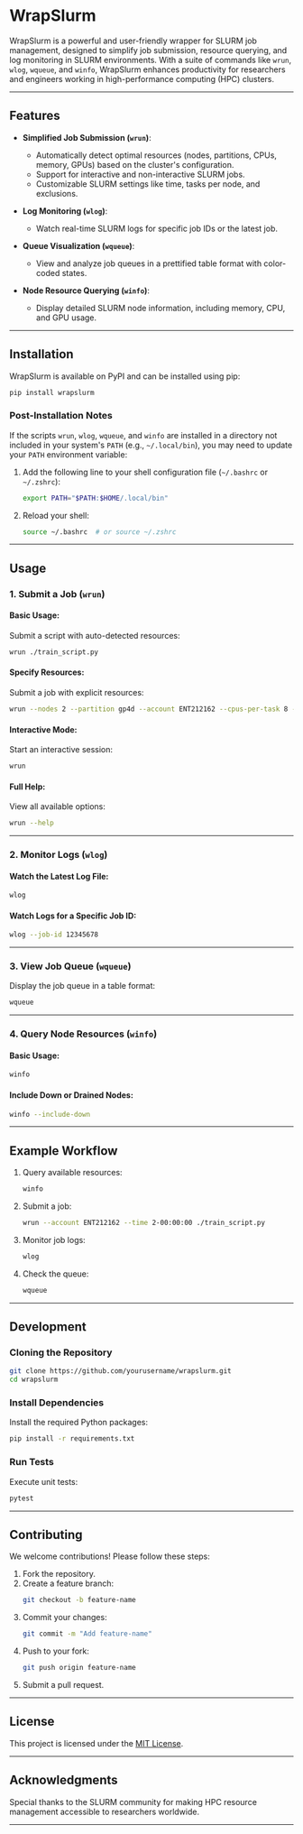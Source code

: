 # WrapSlurm

WrapSlurm is a powerful and user-friendly wrapper for SLURM job management, designed to simplify job submission, resource querying, and log monitoring in SLURM environments. With a suite of commands like `wrun`, `wlog`, `wqueue`, and `winfo`, WrapSlurm enhances productivity for researchers and engineers working in high-performance computing (HPC) clusters.

---

## Features

- **Simplified Job Submission (`wrun`)**:
  - Automatically detect optimal resources (nodes, partitions, CPUs, memory, GPUs) based on the cluster's configuration.
  - Support for interactive and non-interactive SLURM jobs.
  - Customizable SLURM settings like time, tasks per node, and exclusions.

- **Log Monitoring (`wlog`)**:
  - Watch real-time SLURM logs for specific job IDs or the latest job.

- **Queue Visualization (`wqueue`)**:
  - View and analyze job queues in a prettified table format with color-coded states.

- **Node Resource Querying (`winfo`)**:
  - Display detailed SLURM node information, including memory, CPU, and GPU usage.

---

## Installation

WrapSlurm is available on PyPI and can be installed using pip:

```bash
pip install wrapslurm
```

### Post-Installation Notes

If the scripts `wrun`, `wlog`, `wqueue`, and `winfo` are installed in a directory not included in your system's `PATH` (e.g., `~/.local/bin`), you may need to update your `PATH` environment variable:

1. Add the following line to your shell configuration file (`~/.bashrc` or `~/.zshrc`):

   ```bash
   export PATH="$PATH:$HOME/.local/bin"
   ```

2. Reload your shell:

   ```bash
   source ~/.bashrc  # or source ~/.zshrc
   ```

---

## Usage

### 1. **Submit a Job (`wrun`)**

#### Basic Usage:
Submit a script with auto-detected resources:

```bash
wrun ./train_script.py
```

#### Specify Resources:
Submit a job with explicit resources:

```bash
wrun --nodes 2 --partition gp4d --account ENT212162 --cpus-per-task 8 --memory 200G --gpus 4 ./train_script.py
```

#### Interactive Mode:
Start an interactive session:

```bash
wrun
```

#### Full Help:
View all available options:

```bash
wrun --help
```

---

### 2. **Monitor Logs (`wlog`)**

#### Watch the Latest Log File:
```bash
wlog
```

#### Watch Logs for a Specific Job ID:
```bash
wlog --job-id 12345678
```

---

### 3. **View Job Queue (`wqueue`)**

Display the job queue in a table format:

```bash
wqueue
```

---

### 4. **Query Node Resources (`winfo`)**

#### Basic Usage:
```bash
winfo
```

#### Include Down or Drained Nodes:
```bash
winfo --include-down
```

---

## Example Workflow

1. Query available resources:
   ```bash
   winfo
   ```

2. Submit a job:
   ```bash
   wrun --account ENT212162 --time 2-00:00:00 ./train_script.py
   ```

3. Monitor job logs:
   ```bash
   wlog
   ```

4. Check the queue:
   ```bash
   wqueue
   ```

---

## Development

### Cloning the Repository

```bash
git clone https://github.com/yourusername/wrapslurm.git
cd wrapslurm
```

### Install Dependencies

Install the required Python packages:

```bash
pip install -r requirements.txt
```

### Run Tests

Execute unit tests:

```bash
pytest
```

---

## Contributing

We welcome contributions! Please follow these steps:

1. Fork the repository.
2. Create a feature branch:
   ```bash
   git checkout -b feature-name
   ```
3. Commit your changes:
   ```bash
   git commit -m "Add feature-name"
   ```
4. Push to your fork:
   ```bash
   git push origin feature-name
   ```
5. Submit a pull request.

---

## License

This project is licensed under the [MIT License](LICENSE).

---


## Acknowledgments

Special thanks to the SLURM community for making HPC resource management accessible to researchers worldwide.

---